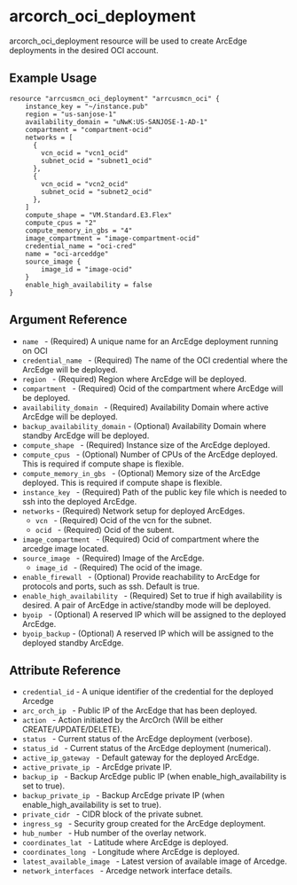 # <resource name> arcorch_oci_deployment

arcorch_oci_deployment resource will be used to create ArcEdge deployments in the desired OCI account. 

## Example Usage

```hcl
resource "arrcusmcn_oci_deployment" "arrcusmcn_oci" {
    instance_key = "~/instance.pub"
    region = "us-sanjose-1"
    availability_domain = "uNwK:US-SANJOSE-1-AD-1"
    compartment = "compartment-ocid"
    networks = [
      {
        vcn_ocid = "vcn1_ocid"
        subnet_ocid = "subnet1_ocid"
      },
      {
        vcn_ocid = "vcn2_ocid"
        subnet_ocid = "subnet2_ocid"
      },
    ]
    compute_shape = "VM.Standard.E3.Flex"
    compute_cpus = "2"
    compute_memory_in_gbs = "4"
    image_compartment = "image-compartment-ocid"
    credential_name = "oci-cred"
    name = "oci-arceddge"
    source_image {
        image_id = "image-ocid"
    }
    enable_high_availability = false
}
```

## Argument Reference

* `name ` - (Required) A unique name for an ArcEdge deployment running on OCI
* `credential_name ` - (Required) The name of the OCI credential where the ArcEdge will be deployed.
* `region ` - (Required) Region where ArcEdge will be deployed.
* `compartment ` - (Required) Ocid of the compartment where ArcEdge will be deployed.
* `availability_domain ` - (Required) Availability Domain where active ArcEdge will be deployed.
* `backup_availability_domain` - (Optional) Availability Domain where standby ArcEdge will be deployed.
* `compute_shape ` - (Required) Instance size of the ArcEdge deployed.
* `compute_cpus ` - (Optional) Number of CPUs of the ArcEdge deployed. This is required if compute shape is flexible.
* `compute_memory_in_gbs ` - (Optional) Memory size of the ArcEdge deployed. This is required if compute shape is flexible.
* `instance_key ` - (Required) Path of the public key file which is needed to ssh into the deployed ArcEdge. 
* `networks` - (Required) Network setup for deployed ArcEdges.
  * `vcn ` - (Required) Ocid of the vcn for the subnet.
  * `ocid ` - (Required) Ocid of the subent.
* `image_compartment ` - (Required) Ocid of compartment where the arcedge image located.
* `source_image ` - (Required) Image of the ArcEdge.
  * `image_id ` - (Required) The ocid of the image.
* `enable_firewall ` - (Optional) Provide reachability to ArcEdge for protocols and ports, such as ssh. Default is true.
* `enable_high_availability ` - (Required) Set to true if high availability is desired. A pair of ArcEdge in active/standby mode will be deployed.
* `byoip ` - (Optional) A reserved IP which will be assigned to the deployed ArcEdge.
* `byoip_backup` - (Optional) A reserved IP which will be assigned to the deployed standby ArcEdge.
## Attribute Reference

* `credential_id` - A unique identifier of the credential for the deployed Arcedge
* `arc_orch_ip ` -  Public IP of the ArcEdge that has been deployed.
* `action ` -  Action initiated by the ArcOrch (Will be either CREATE/UPDATE/DELETE).
* `status ` -  Current status of the ArcEdge deployment (verbose).
* `status_id ` -  Current status of the ArcEdge deployment (numerical).
* `active_ip_gateway ` -  Default gateway for the deployed ArcEdge.
* `active_private_ip ` -  ArcEdge private IP.
* `backup_ip ` -  Backup ArcEdge public IP (when enable_high_availability is set to true).
* `backup_private_ip ` -  Backup ArcEdge private IP (when enable_high_availability is set to true).
* `private_cidr ` -  CIDR block of the private subnet.
* `ingress_sg ` -  Security group created for the ArcEdge deployment.
* `hub_number ` -  Hub number of the overlay network.
* `coordinates_lat ` -  Latitude where ArcEdge is deployed.
* `coordinates_long ` -  Longitude where ArcEdge is deployed.
* `latest_available_image ` - Latest version of available image of Arcedge.
* `network_interfaces ` - Arcedge network interface details.
